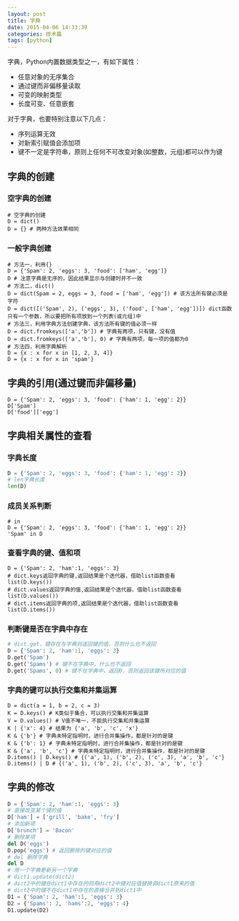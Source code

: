 ```yaml
---
layout: post
title: 字典
date: 2015-04-06 14:33:39
categories: 技术篇
tags: [python]
---
```

字典，Python内置数据类型之一，有如下属性：

* 任意对象的无序集合
* 通过键而非偏移量读取
* 可变的映射类型
* 长度可变、任意嵌套


对于字典，也要特别注意以下几点：

* 序列运算无效
* 对新索引赋值会添加项
* 键不一定是字符串，原则上任何不可改变对象(如整数，元组)都可以作为键<!--more-->

## 字典的创建

### 空字典的创建

```
# 空字典的创建
D = dict()
D = {} # 两种方法效果相同
```

### 一般字典创建

```
# 方法一，利用{}
D = {'Spam': 2, 'eggs': 3, 'food': ['ham', 'egg']}
D # 注意字典是无序的，因此结果显示与创建时并不一致
# 方法二，dict()
D = dict(Spam = 2, eggs = 3, food = ['ham', 'egg']) # 该方法所有键必须是字符
D = dict([('Spam', 2), ('eggs', 3), ('food', ['ham', 'egg'])]) dict函数只有一个参数，所以要把所有项放到一个列表(或元组)中
# 方法三，利用字典方法创建字典，该方法所有键的值必须一样
D = dict.fromkeys(['a','b']) # 字典有两项，只有键，没有值
D = dict.fromkeys(['a','b'], 0) # 字典有两项，每一项的值都为0
# 方法四，利用字典解析
D = {x : x for x in [1, 2, 3, 4]}
D = {x : x for x in 'spam'}
```

## 字典的引用(通过键而非偏移量)

```
D = {'Spam': 2, 'eggs': 3, 'food': {'ham': 1, 'egg': 2}}
D['Spam']
D['food']['egg']
```

## 字典相关属性的查看

###  字典长度

```python
D = {'Spam': 2, 'eggs': 3, 'food': {'ham': 1, 'egg': 2}}
# len字典长度
len(D)
```

### 成员关系判断

```
# in
D = {'Spam': 2, 'eggs': 3, 'food': {'ham': 1, 'egg': 2}}
'Spam' in D
```

### 查看字典的键、值和项

```
D = {'Spam': 2, 'ham':1, 'eggs': 3}
# dict.keys返回字典的键,返回结果是个迭代器，借助list函数查看
list(D.keys()) 
# dict.values返回字典的值,返回结果是个迭代器，借助list函数查看
list(D.values()) 
# dict.items返回字典的项,返回结果是个迭代器，借助list函数查看
list(D.items()) 
```

### 判断键是否在字典中存在

```python
# dict.get，键存在与字典则返回键的值，否则什么也不返回
D = {'Spam': 2, 'ham':1, 'eggs': 3}
D.get('Spam')
D.get('Spams') # 键不在字典中，什么也不返回
D.get('Spams', 0) # 键不在字典中，返回0，否则返回该键所对应的值
```

### 字典的键可以执行交集和并集运算

```
D = dict(a = 1, b = 2, c = 3)
K = D.keys() # K类似于集合，可以执行交集和并集运算
V = D.values() # V值不唯一，不能执行交集和并集运算
K | {'x': 4} # 结果为 {'a', 'b', 'c', 'x'}
K & {'b'} # 字典未特定指明时，进行合并集操作，都是针对的是键
K & {'b': 1} # 字典未特定指明时，进行合并集操作，都是针对的是键
K & {'a', 'b', 'c'} # 字典未特定指明时，进行合并集操作，都是针对的是键
D.items() | D.keys() # {('a', 1), ('b', 2), ('c', 3), 'a', 'b', 'c'}
D.items() | D # {('a', 1), ('b', 2), ('c', 3), 'a', 'b', 'c'}
```

## 字典的修改

```python
D = {'Spam': 2, 'ham':1, 'eggs': 3}
# 直接改变某个键的值
D['ham'] = ['grill', 'bake', 'fry']
# 添加新项
D['brunch'] = 'Bacon'
# 删除某项
del D('eggs')
D.pop('eggs') # 返回删除的键对应的值
# del 删除字典
del D
# 用一个字典更新另一个字典
# dict1.update(dict2)
# dict2中的键在dict1中存在的则用dict2中键对应值替换调dict1原来的值
# dict2中的键不在dict1中存在的直接合并到dict1中
D1 = {'Spam': 2, 'ham':1, 'eggs': 3}
D2 = {'Spams': 2, 'hams':2, 'eggs': 4}
D1.update(D2)
```

